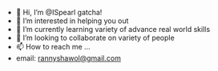 - 👋 Hi, I’m @ISpearl gatcha!
- 👀 I’m interested in helping you out
- 🌱 I’m currently learning variety of advance real world skills
- 💞️ I’m looking to collaborate on variety of people
- 📫 How to reach me ...
- email: rannyshawol@gmail.com

<!---
ISpearl/ISpearl is a ✨ special ✨ repository because its `README.md` (this file) appears on your GitHub profile.
You can click the Preview link to take a look at your changes.
--->
